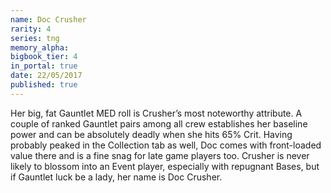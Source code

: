 ```yaml
---
name: Doc Crusher
rarity: 4
series: tng
memory_alpha:
bigbook_tier: 4
in_portal: true
date: 22/05/2017
published: true
---
```


Her big, fat Gauntlet MED roll is Crusher’s most noteworthy attribute. A couple of ranked Gauntlet pairs among all crew establishes her baseline power and can be absolutely deadly when she hits 65% Crit. Having probably peaked in the Collection tab as well, Doc comes with front-loaded value there and is a fine snag for late game players too. Crusher is never likely to blossom into an Event player, especially with repugnant Bases, but if Gauntlet luck be a lady, her name is Doc Crusher.
